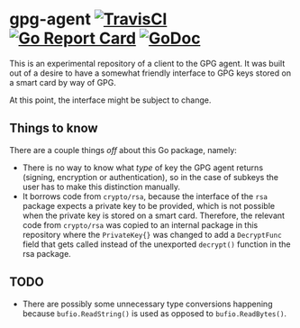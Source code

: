 gpg-agent
[![TravisCI](https://travis-ci.org/prep/gpg.svg?branch=master)](https://travis-ci.org/prep/gpg.svg?branch=master)
[![Go Report Card](https://goreportcard.com/badge/github.com/prep/gpg)](https://goreportcard.com/report/github.com/prep/gpg)
[![GoDoc](https://godoc.org/github.com/prep/gpg/agent?status.svg)](https://godoc.org/github.com/prep/gpg/agent)
=========
This is an experimental repository of a client to the GPG agent. It was built out of a desire to have a somewhat friendly interface to GPG keys stored on a smart card by way of GPG.

At this point, the interface might be subject to change.

Things to know
--------------
There are a couple things *off* about this Go package, namely:

* There is no way to know what *type* of key the GPG agent returns (signing, encryption or authentication), so in the case of subkeys the user has to make this distinction manually.
* It borrows code from `crypto/rsa`, because the interface of the `rsa` package expects a private key to be provided, which is not possible when the private key is stored on a smart card. Therefore, the relevant code from `crypto/rsa` was copied to an internal package in this repository where the `PrivateKey{}` was changed to add a `DecryptFunc` field that gets called instead of the unexported `decrypt()` function in the rsa package.

TODO
----
* There are possibly some unnecessary type conversions happening because `bufio.ReadString()` is used as opposed to `bufio.ReadBytes()`.
